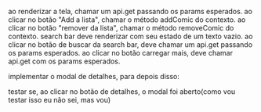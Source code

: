 ao renderizar a tela, chamar um api.get passando os params esperados.
ao clicar no botão "Add a lista", chamar o método addComic do contexto.
ao clicar no botão "remover da lista", chamar o método removeComic do contexto.
search bar deve renderizar com seu estado de um texto vazio.
ao clicar no botão de buscar da search bar, deve chamar um api.get passando os params esperados.
ao clicar no botão carregar mais, deve chamar api.get com os params esperados.

implementar o modal de detalhes, para depois disso:

testar se, ao clicar no botão de detalhes, o modal foi aberto(como vou testar isso eu não sei, mas vou)
